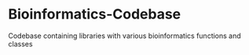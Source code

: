# Bioinformatics-Codebase
Codebase containing libraries with various bioinformatics functions and classes

